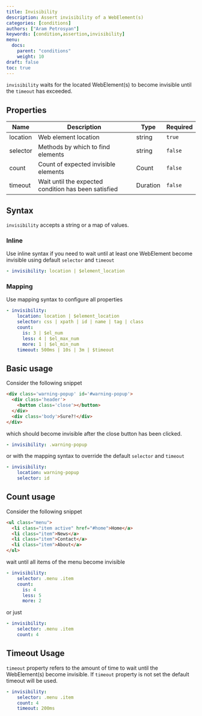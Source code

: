 ```yaml
---
title: Invisibility
description: Assert invisibility of a WebElement(s)
categories: [conditions]
authors: ["Aram Petrosyan"]
keywords: [condition,assertion,invisibility]
menu:
  docs:
    parent: "conditions"
    weight: 10
draft: false
toc: true    
---
```


`invisibility` waits for the located WebElement(s) to become invisible until the `timeout` has exceeded.

## Properties

Name|Description|Type|Required
---|---|---|---
location|Web element location|string|`true`
selector|Methods by which to find elements|string|`false`
count|Count of expected invisible elements|Count|`false`
timeout|Wait until the expected condition has been satisfied|Duration|`false`

## Syntax

`invisibility` accepts a string or a map of values.

### Inline

Use inline syntax if you need to wait until at least one WebElement become invisible using default `selector` and `timeout`

```yaml
- invisibility: location | $element_location
```

### Mapping

Use mapping syntax to configure all properties

```yaml
- invisibility:
    location: location | $element_location
    selector: css | xpath | id | name | tag | class
    count:
      is: 3 | $el_num
      less: 4 | $el_max_num
      more: 1 | $el_min_num
    timeout: 500ms | 10s | 3m | $timeout
```

## Basic usage

Consider the following snippet

```HTML
<div class='warning-popup' id='#warning-popup'>
  <div class='header'>
    <button class='close'></button>
  </div>
  <div class='body'>Sure?!</div>
</div>
```

which should become invisible after the close button has been clicked.

```yaml
- invisibility: .warning-popup
```

or with the mapping syntax to override the default `selector` and `timeout`

```yaml
- invisibility:
    location: warning-popup
    selector: id
```

## Count usage

Consider the following snippet

```HTML
<ul class="menu">
  <li class="item active" href="#home">Home</a>
  <li class="item">News</a>
  <li class="item">Contact</a>
  <li class="item">About</a>
</ul>
```

wait until all items of the menu become invisible


```yaml
- invisibility:
    selector: .menu .item
    count:
      is: 4
      less: 5
      more: 2
```

or just

```yaml
- invisibility:
    selector: .menu .item
    count: 4
```

## Timeout Usage

`timeout` property refers to the amount of time to wait until the WebElement(s) become invisible. If `timeout` property is not set the default timeout will be used.

```yaml
- invisibility:
    selector: .menu .item
    count: 4
    timeout: 200ms
```
